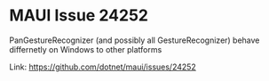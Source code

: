 # MAUI Issue 24252
PanGestureRecognizer (and possibly all GestureRecognizer) behave differnetly on Windows to other platforms

Link: https://github.com/dotnet/maui/issues/24252